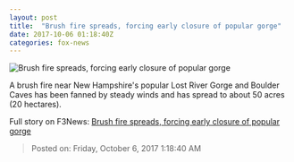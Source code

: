 ```yaml
---
layout: post
title:  "Brush fire spreads, forcing early closure of popular gorge"
date: 2017-10-06 01:18:40Z
categories: fox-news
---
```


![Brush fire spreads, forcing early closure of popular gorge](http://www.foxnews.com/content/dam/fox-news/logo/og-fn-foxnews.jpg)

A brush fire near New Hampshire's popular Lost River Gorge and Boulder Caves has been fanned by steady winds and has spread to about 50 acres (20 hectares).


Full story on F3News: [Brush fire spreads, forcing early closure of popular gorge](http://www.f3nws.com/n/HqAtTH)

> Posted on: Friday, October 6, 2017 1:18:40 AM
